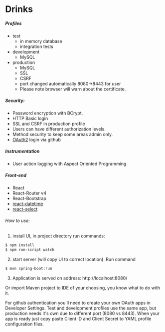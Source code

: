 # Drinks
##### Profiles
- test
  - in memory database
  - integration tests
- development
  - MySQL
- production
  - MySQL
  - SSL
  - CSRF
  - port changed automatically 8080->8443 for user
  - Please note browser will warn about the certificate.

##### Security:
- Password encryption with BCrypt.
- HTTP Basic login
- SSL and CSRF in production profile
- Users can have different authorization levels.
- Method security to keep some areas admin only.
- [OAuth2](https://spring.io/guides/tutorials/spring-boot-oauth2/) login via github
##### Instrumentation
- User action logging with Aspect Oriented Programming.
##### Front-end
- React
- React-Router v4
- React-Bootstrap
- [react-datetime](https://github.com/arqex/react-datetime)
- [react-select](https://jedwatson.github.io/react-select)

###### How to use:
1. install UI, in project directory run commands:
```sh
$ npm install
$ npm run-script watch
```
2. start server (will copy UI to correct location). Run command
```sh
$ mvn spring-boot:run
```
3. Application is served on address: http://localhost:8080/

Or import Maven project to IDE of your choosing, you know what to do with it.

For github authentication you'll need to create your own OAuth apps in Developer Settings. Test and development profiles use the same app, but production needs it's own due to different port (8080 vs 8443). When your app is ready just copy paste Client ID and Client Secret to YAML profile configuration files.